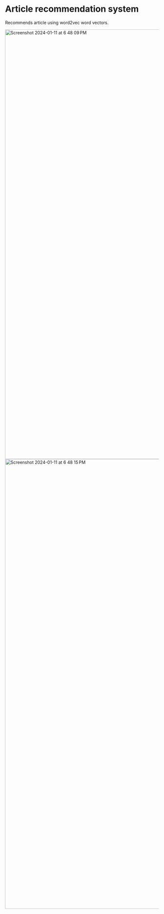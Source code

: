 # Article recommendation system
Recommends article using word2vec word vectors. 

<img width="1404" alt="Screenshot 2024-01-11 at 6 48 09 PM" src="https://github.com/vineethgupthab/article_recommendation/assets/138868502/ff687f6c-53f2-4c02-a570-2dab69d7af0a">

<img width="1470" alt="Screenshot 2024-01-11 at 6 48 15 PM" src="https://github.com/vineethgupthab/article_recommendation/assets/138868502/71e039a7-24be-4123-9970-cf3fc0e6524e">
